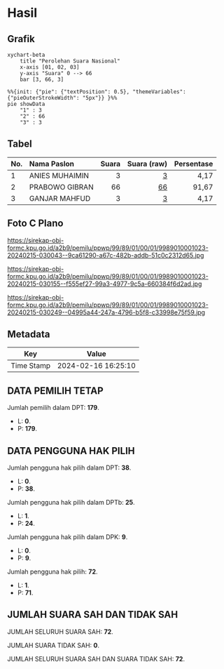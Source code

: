 # Hasil

## Grafik

```mermaid
xychart-beta
    title "Perolehan Suara Nasional"
    x-axis [01, 02, 03]
    y-axis "Suara" 0 --> 66
    bar [3, 66, 3]
```

```mermaid
%%{init: {"pie": {"textPosition": 0.5}, "themeVariables": {"pieOuterStrokeWidth": "5px"}} }%%
pie showData
    "1" : 3
    "2" : 66
    "3" : 3
```

## Tabel

| No. | Nama Paslon    | Suara | Suara (raw) | Persentase |
|:--- |:-------------- | -----:| -----------:| ----------:|
| 1   | ANIES MUHAIMIN | 3     | [3][p-1]    | 4,17       |
| 2   | PRABOWO GIBRAN | 66    | [66][p-2]   | 91,67      |
| 3   | GANJAR MAHFUD  | 3     | [3][p-3]    | 4,17       |


[p-1]: https://github.com/gigit-pemilu/pemilu-2024/blob/main/pilpres/hitung-suara/sub/99-luar-negeri/sub/89-penang-malaysia/sub/01-penang-malaysia/sub/0001-penang-malaysia/sub/023-ksk-008/sub/paslon-1.txt
[p-2]: https://github.com/gigit-pemilu/pemilu-2024/blob/main/pilpres/hitung-suara/sub/99-luar-negeri/sub/89-penang-malaysia/sub/01-penang-malaysia/sub/0001-penang-malaysia/sub/023-ksk-008/sub/paslon-2.txt
[p-3]: https://github.com/gigit-pemilu/pemilu-2024/blob/main/pilpres/hitung-suara/sub/99-luar-negeri/sub/89-penang-malaysia/sub/01-penang-malaysia/sub/0001-penang-malaysia/sub/023-ksk-008/sub/paslon-3.txt

## Foto C Plano

https://sirekap-obj-formc.kpu.go.id/a2b9/pemilu/ppwp/99/89/01/00/01/9989010001023-20240215-030043--9ca61290-a67c-482b-addb-51c0c2312d65.jpg

https://sirekap-obj-formc.kpu.go.id/a2b9/pemilu/ppwp/99/89/01/00/01/9989010001023-20240215-030155--f555ef27-99a3-4977-9c5a-660384f6d2ad.jpg

https://sirekap-obj-formc.kpu.go.id/a2b9/pemilu/ppwp/99/89/01/00/01/9989010001023-20240215-030249--04995a44-247a-4796-b5f8-c33998e75f59.jpg


## Metadata

| Key        | Value               |
| ---------- | ------------------- |
| Time Stamp | 2024-02-16 16:25:10 |


## DATA PEMILIH TETAP

Jumlah pemilih dalam DPT: **179**.
 * L: **0**.
 * P: **179**.

## DATA PENGGUNA HAK PILIH

Jumlah pengguna hak pilih dalam DPT: **38**.
 * L: **0**.
 * P: **38**.

Jumlah pengguna hak pilih dalam DPTb: **25**.
 * L: **1**.
 * P: **24**.

Jumlah pengguna hak pilih dalam DPK: **9**.
 * L: **0**.
 * P: **9**.

Jumlah pengguna hak pilih: **72**.
 * L: **1**.
 * P: **71**.

## JUMLAH SUARA SAH DAN TIDAK SAH

JUMLAH SELURUH SUARA SAH: **72**.

JUMLAH SUARA TIDAK SAH: **0**.

JUMLAH SELURUH SUARA SAH DAN SUARA TIDAK SAH: **72**.


